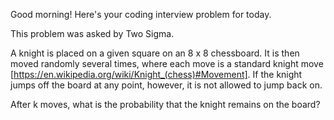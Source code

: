 Good morning! Here's your coding interview problem for today.This problem was asked by Two Sigma.A knight is placed on a given square on an 8 x 8 chessboard. It is then movedrandomly several times, where each move is a standard knight move[https://en.wikipedia.org/wiki/Knight_(chess)#Movement]. If the knight jumps offthe board at any point, however, it is not allowed to jump back on.After k moves, what is the probability that the knight remains on the board?